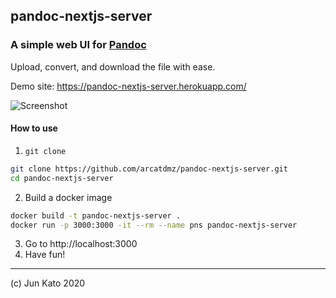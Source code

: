 ## pandoc-nextjs-server

### A simple web UI for [Pandoc](https://pandoc.org/)

Upload, convert, and download the file with ease.

Demo site: https://pandoc-nextjs-server.herokuapp.com/

![Screenshot](https://i.gyazo.com/9ad5ea13216154750470b0659157facb.png)

#### How to use

1. `git clone`

```sh
git clone https://github.com/arcatdmz/pandoc-nextjs-server.git
cd pandoc-nextjs-server
```

2. Build a docker image

```sh
docker build -t pandoc-nextjs-server .
docker run -p 3000:3000 -it --rm --name pns pandoc-nextjs-server
```

3. Go to http://localhost:3000
4. Have fun!

---

(c) Jun Kato 2020
